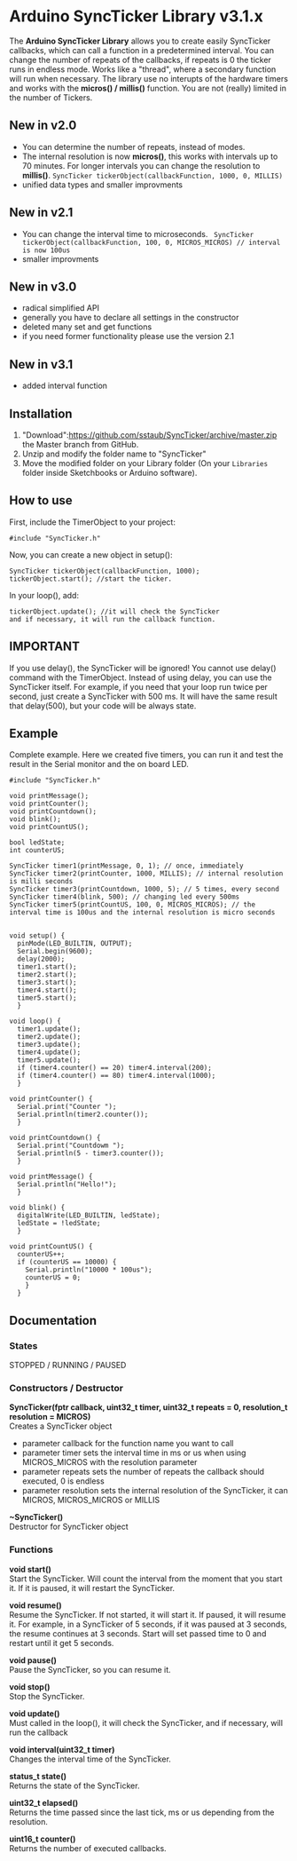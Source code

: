 # Arduino SyncTicker Library v3.1.x

The **Arduino SyncTicker Library** allows you to create easily SyncTicker callbacks, which can call a function in a predetermined interval. You can change the number of repeats of the callbacks, if repeats is 0 the ticker runs in endless mode. Works like a "thread", where a secondary function will run when necessary. The library use no interupts of the hardware timers and works with the **micros() / millis()** function. You are not (really) limited in the number of Tickers.

## New in v2.0
- You can determine the number of repeats, instead of modes.
- The internal resolution is now **micros()**, this works with intervals up to 70 minutes. For longer intervals you can change the resolution to **millis()**. ``` SyncTicker tickerObject(callbackFunction, 1000, 0, MILLIS) ```
- unified data types and smaller improvments

## New in v2.1
- You can change the interval time to microseconds. ``` SyncTicker tickerObject(callbackFunction, 100, 0, MICROS_MICROS) // interval is now 100us```
- smaller improvments

## New in v3.0
- radical simplified API
- generally you have to declare all settings in the constructor
- deleted many set and get functions
- if you need former functionality please use the version 2.1

## New in v3.1
- added interval function

## Installation

1. "Download":https://github.com/sstaub/SyncTicker/archive/master.zip the Master branch from GitHub.
2. Unzip and modify the folder name to "SyncTicker"
3. Move the modified folder on your Library folder (On your `Libraries` folder inside Sketchbooks or Arduino software).


## How to use

First, include the TimerObject to your project:

```
#include "SyncTicker.h"
```

Now, you can create a new object in setup():

```
SyncTicker tickerObject(callbackFunction, 1000); 
tickerObject.start(); //start the ticker.
```

In your loop(), add:

```
tickerObject.update(); //it will check the SyncTicker 
and if necessary, it will run the callback function.
```


## IMPORTANT
If you use delay(), the SyncTicker will be ignored! You cannot use delay() command with the TimerObject. Instead of using delay, you can use the SyncTicker itself. For example, if you need that your loop run twice per second, just create a SyncTicker with 500 ms. It will have the same result that delay(500), but your code will be always state.

## Example

Complete example. Here we created five timers, you can run it and test the result in the Serial monitor and the on board LED.

```
#include "SyncTicker.h"

void printMessage();
void printCounter();
void printCountdown();
void blink();
void printCountUS();

bool ledState;
int counterUS;

SyncTicker timer1(printMessage, 0, 1); // once, immediately 
SyncTicker timer2(printCounter, 1000, MILLIS); // internal resolution is milli seconds
SyncTicker timer3(printCountdown, 1000, 5); // 5 times, every second
SyncTicker timer4(blink, 500); // changing led every 500ms
SyncTicker timer5(printCountUS, 100, 0, MICROS_MICROS); // the interval time is 100us and the internal resolution is micro seconds


void setup() {
  pinMode(LED_BUILTIN, OUTPUT);
  Serial.begin(9600);
  delay(2000);
  timer1.start();
  timer2.start();
  timer3.start();
  timer4.start();
  timer5.start();
  }

void loop() {
  timer1.update();
  timer2.update();
  timer3.update();
  timer4.update();
  timer5.update();
  if (timer4.counter() == 20) timer4.interval(200);
  if (timer4.counter() == 80) timer4.interval(1000);
  }

void printCounter() {
  Serial.print("Counter ");
  Serial.println(timer2.counter());
  }

void printCountdown() {
  Serial.print("Countdowm ");
  Serial.println(5 - timer3.counter());
  }

void printMessage() {
  Serial.println("Hello!");
  }

void blink() {
  digitalWrite(LED_BUILTIN, ledState);
  ledState = !ledState;
  }

void printCountUS() {
  counterUS++;  
  if (counterUS == 10000) {
    Serial.println("10000 * 100us");
    counterUS = 0;
    }
  }
```

## Documentation

### States
STOPPED / RUNNING / PAUSED

### Constructors / Destructor

**SyncTicker(fptr callback, uint32_t timer, uint32_t repeats = 0, resolution_t resolution = MICROS)**<br>
Creates a SyncTicker object
- parameter callback for the function name you want to call
- parameter timer sets the interval time in ms or us when using MICROS_MICROS with the resolution parameter
- parameter repeats sets the number of repeats the callback should executed, 0 is endless
- parameter resolution sets the internal resolution of the SyncTicker, it can MICROS, MICROS_MICROS or MILLIS

**~SyncTicker()**<br>
Destructor for SyncTicker object
  
### Functions

**void start()**<br>
Start the SyncTicker. Will count the interval from the moment that you start it. If it is paused, it will restart the SyncTicker.

**void resume()**<br>
Resume the SyncTicker. If not started, it will start it. If paused, it will resume it. For example, in a SyncTicker of 5 seconds, if it was paused at 3 seconds, the resume continues at 3 seconds. Start will set passed time to 0 and restart until it get 5 seconds.

**void pause()**<br>
Pause the SyncTicker, so you can resume it.

**void stop()**<br>
Stop the SyncTicker.

**void update()**<br>
Must called in the loop(), it will check the SyncTicker, and if necessary, will run the callback

**void interval(uint32_t timer)**<br>
Changes the interval time of the SyncTicker.

**status_t state()**<br>
Returns the state of the SyncTicker.

**uint32_t elapsed()**<br>
Returns the time passed since the last tick, ms or us depending from the resolution.

**uint16_t counter()**<br>
Returns the number of executed callbacks.



